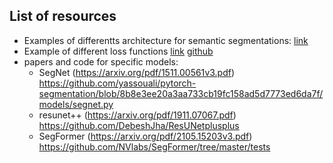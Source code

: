 
## List of resources

- Examples of differentts architecture for semantic segmentations: [link](https://paperswithcode.com/methods/category/segmentation-models)
- Example of different loss functions [link](https://arxiv.org/abs/2006.14822) [github](https://github.com/shruti-jadon/Semantic-Segmentation-Loss-Functions)
- papers and code for specific models:
  - SegNet (https://arxiv.org/pdf/1511.00561v3.pdf) https://github.com/yassouali/pytorch-segmentation/blob/8b8e3ee20a3aa733cb19fc158ad5d7773ed6da7f/models/segnet.py
  - resunet++ (https://arxiv.org/pdf/1911.07067.pdf) https://github.com/DebeshJha/ResUNetplusplus
  - SegFormer (https://arxiv.org/pdf/2105.15203v3.pdf) https://github.com/NVlabs/SegFormer/tree/master/tests
